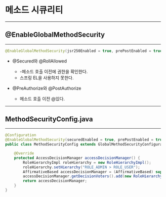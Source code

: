 # 메소드 시큐리티

***

## @EnableGlobalMethodSecurity

***

~~~java
@EnableGlobalMethodSecurity(jsr250Enabled = true, prePostEnabled = true, securedEnabled = true)
~~~

- @Secured와 @RollAllowed 
  - -메소드 호출 이전에 권한을 확인한다. 
  - 스프링 EL을 사용하지 못한다.
   

- @PreAuthorize와 @PostAuthorize 
  - 메소드 호출 이전 @있다.

***

## MethodSecurityConfig.java

***

~~~java
@Configuration
@EnableGlobalMethodSecurity(securedEnabled = true, prePostEnabled = true, jsr250Enabled = true)
public class MethodSecurityConfig extends GlobalMethodSecurityConfiguration {

    @Override
    protected AccessDecisionManager accessDecisionManager() {
        RoleHierarchyImpl roleHierarchy = new RoleHierarchyImpl();
        roleHierarchy.setHierarchy("ROLE_ADMIN > ROLE_USER");
        AffirmativeBased accessDecisionManager = (AffirmativeBased) super.accessDecisionManager();
        accessDecisionManager.getDecisionVoters().add(new RoleHierarchyVoter(roleHierarchy));
        return accessDecisionManager;
    }
}
~~~